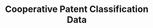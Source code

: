 ---
bigquery: https://console.cloud.google.com/bigquery?p=patents-public-data&d=cpc&page=dataset
citation: '“Cooperative Patent Classification” by the EPO and USPTO, for public use. '
contributors: EPO, USPTO
cost: None
description: Cooperative Patent Classification Data contains the scheme and definitions
  of the Cooperative Patent Classification system for classifying patent documents.
  The CPC is the result of a partnership between the EPO and the USPTO in their joint
  effort to develop a common, internationally compatible classification system for
  technical documents, in particular patent publications, which will be used by both
  offices in the patent granting process
documentation: https://www.cooperativepatentclassification.org/cpcSchemeAndDefinitions
last_edit: Mon, 04 Apr 2022 19:07:06 GMT
location: https://www.cooperativepatentclassification.org/index
maintained_by: USPTO, EPO
schema_fields: '[''breakdownCode'', ''titleFull'', ''date_revised'', ''title_part'',
  ''title_full'', ''definition'', ''not_allocatable'', ''notAllocatable'', ''level'',
  ''applicationReferences'', ''dateRevised'', ''residualReferences'', ''synonyms'',
  ''ipcConcordant'', ''informativeReferences'', ''symbol'', ''parents'', ''titlePart'',
  ''sizeCache'', ''child_groups'', ''breakdown_code'', ''glossary'', ''ipc_concordant'',
  ''limitingReferences'', ''informative_references'', ''application_references'',
  ''limiting_references'', ''status'', ''childGroups'', ''additional_only'', ''residual_references'',
  ''children'']'
shortname: cooperative_patent_classification
tags:
- patents
- science
title: Cooperative Patent Classification Data
uuid: 984374a7-16e9-4b35-9445-458daceb01bf
---